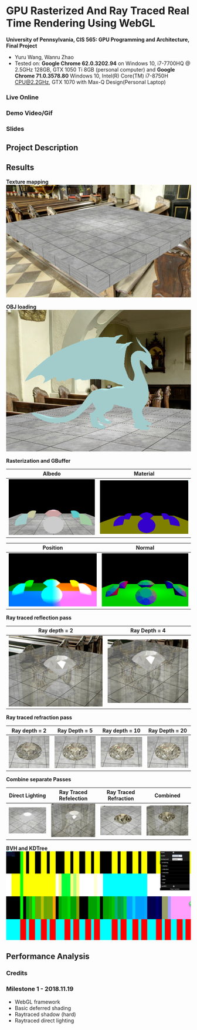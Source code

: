 GPU Rasterized And Ray Traced Real Time Rendering Using WebGL
======================

**University of Pennsylvania, CIS 565: GPU Programming and Architecture, Final Project**

* Yuru Wang, Wanru Zhao
* Tested on: **Google Chrome 62.0.3202.94** on Windows 10, i7-7700HQ @ 2.5GHz 128GB, GTX 1050 Ti 8GB (personal computer) and **Google Chrome 71.0.3578.80** Windows 10, Intel(R) Core(TM) i7-8750H CPU@2.2GHz, GTX 1070 with Max-Q Design(Personal Laptop)

### Live Online

### Demo Video/Gif

### Slides

## Project Description ##

## Results ##

**Texture mapping**
![](images/texture.png)


**OBJ loading**
![](images/objLoading.png)


**Rasterization and GBuffer**

| Albedo | Material |
|------|------|
| ![](images/albedo.png) | ![](images/material.png) |

| Position | Normal |
|------|------|
| ![](images/position.png) | ![](images/normal.png) |

**Ray traced reflection pass**

| Ray depth = 2 | Ray Depth = 4 |
|------|------|
| ![](images/reflect_d_2.png) | ![](images/reflect_d_4.png) |

**Ray traced refraction pass**

| Ray depth = 2 | Ray Depth = 5 | Ray depth = 10 | Ray Depth = 20 |
|------|------|------|------|
| ![](images/refract_d_2.png) | ![](images/refract_d_5.png) | ![](images/refract_d_10.png) | ![](images/refract_d_20.png) |


**Combine separate Passes**

| Direct Lighting | Ray Traced Refelection | Ray Traced Refraction | Combined |
|------|------|------|------|
| ![](images/deferredPass.png) | ![](images/reflectPass.png) | ![](images/refractPass.png) | ![](images/combined.png) |

**BVH and KDTree**
![](images/BVH.png)

## Performance Analysis ##

### Credits


### Milestone 1 - 2018.11.19
- WebGL framework
- Basic deferred shading
- Raytraced shadow (hard)
- Raytraced direct lighting




